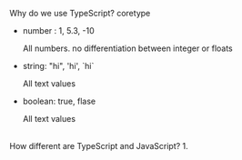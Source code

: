 Why do we use TypeScript?
coretype

<ul>
<li>number : 1, 5.3, -10</li><p>All numbers. no differentiation between integer or floats</p>
<li>string: "hi", 'hi', `hi`</li><p>All text values</p>
<li>boolean: true, flase</li><p>All text values</p>
</ul>
<br/>
How different are TypeScript and JavaScript?
1.
